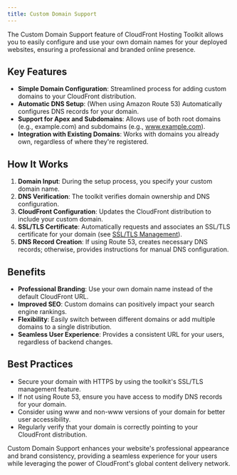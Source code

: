 ```yaml
---
title: Custom Domain Support
---
```


The Custom Domain Support feature of CloudFront Hosting Toolkit allows you to easily configure and use your own domain names for your deployed websites, ensuring a professional and branded online presence.

## Key Features

- **Simple Domain Configuration**: Streamlined process for adding custom domains to your CloudFront distribution.
- **Automatic DNS Setup**: (When using Amazon Route 53) Automatically configures DNS records for your domain.
- **Support for Apex and Subdomains**: Allows use of both root domains (e.g., example.com) and subdomains (e.g., www.example.com).
- **Integration with Existing Domains**: Works with domains you already own, regardless of where they're registered.

## How It Works

1. **Domain Input**: During the setup process, you specify your custom domain name.
2. **DNS Verification**: The toolkit verifies domain ownership and DNS configuration.
3. **CloudFront Configuration**: Updates the CloudFront distribution to include your custom domain.
4. **SSL/TLS Certificate**: Automatically requests and associates an SSL/TLS certificate for your domain (see [SSL/TLS Management](/features/ssl-tls-management)).
5. **DNS Record Creation**: If using Route 53, creates necessary DNS records; otherwise, provides instructions for manual DNS configuration.

## Benefits

- **Professional Branding**: Use your own domain name instead of the default CloudFront URL.
- **Improved SEO**: Custom domains can positively impact your search engine rankings.
- **Flexibility**: Easily switch between different domains or add multiple domains to a single distribution.
- **Seamless User Experience**: Provides a consistent URL for your users, regardless of backend changes.

## Best Practices

- Secure your domain with HTTPS by using the toolkit's SSL/TLS management feature.
- If not using Route 53, ensure you have access to modify DNS records for your domain.
- Consider using www and non-www versions of your domain for better user accessibility.
- Regularly verify that your domain is correctly pointing to your CloudFront distribution.

Custom Domain Support enhances your website's professional appearance and brand consistency, providing a seamless experience for your users while leveraging the power of CloudFront's global content delivery network.
